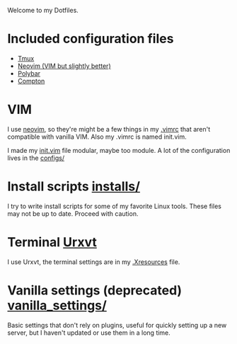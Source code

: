 Welcome to my Dotfiles.

# Included configuration files
  - [Tmux](https://hackernoon.com/a-gentle-introduction-to-tmux-8d784c404340)
  - [Neovim (VIM but slightly better)](https://neovim.io/)
  - [Polybar](https://github.com/jaagr/polybar)
  - [Compton](https://github.com/chjj/compton)

# VIM

  I use [neovim](https://neovim.io/), so they're might be a few things in my
  [.vimrc](init.vim) that aren't compatible with
  vanilla VIM. Also my .vimrc is named init.vim.

  I made my [init.vim](init.vim) file modular,
  maybe too module. A lot of the configuration lives in the [configs/](config)

# Install scripts [installs/](installs)

  I try to write install scripts for some of my favorite Linux tools. These
  files may not be up to date. Proceed with caution.

# Terminal [Urxvt](https://wiki.archlinux.org/index.php/Rxvt-unicode)
  
  I use Urxvt, the terminal settings are in my [.Xresources](.Xresources) file.

# Vanilla settings (deprecated) [vanilla_settings/](vanilla_settings)
  
  Basic settings that don't rely on plugins, useful for quickly setting up a
  new server, but I haven't updated or use them in a long time.
